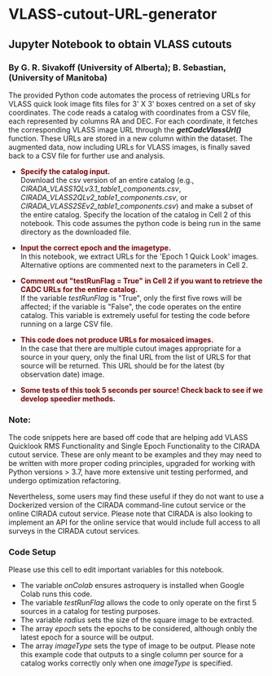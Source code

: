 # VLASS-cutout-URL-generator

## Jupyter Notebook to obtain VLASS cutouts 
### By G. R. Sivakoff (University of Alberta); B. Sebastian, (University of Manitoba)

The provided Python code automates the process of retrieving URLs for VLASS quick look image fits files for 3' X 3' boxes centred on a set of sky coordinates. The code reads a catalog with coordinates from a CSV file, each represented by columns RA and DEC. For each coordinate, it fetches the corresponding VLASS image URL through the <b><em>getCadcVlassUrl()</em></b> function. These URLs are stored in a new column within the dataset. The augmented data, now including URLs for VLASS images, is finally saved back to a CSV file for further use and analysis.

* <font color=maroon><b> Specify the catalog input. </b></font><br>
Download the csv version of an entire catalog (e.g.,
<em>CIRADA_VLASS1QLv3.1_table1_components.csv</em>, <em>CIRADA_VLASS2QLv2_table1_components.csv</em>, or
<em>CIRADA_VLASS2SEv2_table1_components.csv</em>) and make a subset of the entire catalog. 
Specify the location of the catalog in Cell 2 of this notebook. 
This code assumes the python code is being run in the same directory as the downloaded file.
 
* <font color=maroon><b>Input the correct epoch and the imagetype.</b></font><br>
In this notebook, we extract URLs for the 'Epoch 1 Quick Look' images. Alternative options are commented next to the parameters in Cell 2.
* <font color=maroon><b>Comment out "testRunFlag = True" in Cell 2 if you want to retrieve the CADC URLs for the entire catalog.</b></font><br>
If the variable <em>testRunFlag</em> is "True", only the first five rows will be affected; if the variable is "False", the code operates on the entire catalog. This variable is extremely useful for testing the code before running on a large CSV file.   
* <font color=maroon><b>This code does not produce URLs for mosaiced images.</b></font><br>
In the case that there are multiple cutout images appropriate for a source in your query, only the final URL from the list of URLS for that source will be returned. This URL should be for the latest (by observation date) image.
* <font color=maroon><b>Some tests of this took 5 seconds per source! Check back to see if we develop speedier methods.</b></font><br>


### Note:

The code snippets here are based off code that are helping add VLASS Quicklook RMS Functionality and Single Epoch Functionality to the CIRADA cutout service. These are only meant to be examples and they may need to be written with more proper coding principles, upgraded for working with Python versions > 3.7, have more extensive unit testing performed, and undergo optimization refactoring.

Nevertheless, some users may find these useful if they do not want to use a Dockerized version of the CIRADA command-line cutout service or the online CIRADA cutout service. Please note that CIRADA is also looking to implement an API for the online service that would include full access to all surveys in the CIRADA cutout services.



### Code Setup

Please use this cell to edit important variables for this notebook.

* The variable <em>onColab</em> ensures astroquery is installed when Google Colab runs this code.
* The variable <em>testRunFlag</em> allows the code to only operate on the first 5 sources in a catalog for testing purposes.
* The variable <em>radius</em> sets the size of the square image to be extracted.
* The array <em>epoch</em> sets the epochs to be considered, although onbly the latest epoch for a source will be output.
* The array <em>imageType</em> sets the type of image to be output. Please note this example code that outputs to a single column per source for a catalog works correctly only when one <em>imageType</em> is specified.
